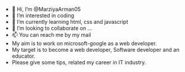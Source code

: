 - 👋 Hi, I’m @MarziyaArman05
- 👀 I’m interested in coding
- 🌱 I’m currently learning html, css and javascript
- 💞️ I’m looking to collaborate on ...
- 📫 You can reach me by my mail
- My aim is to work on microsoft-google as a web developer.
- My target is to become a web developer, Software developer and an educator.
- Please give some tips, related my career in IT industry.

<!---
MarziyaArman05/MarziyaArman05 is a ✨ special ✨ repository because its `README.md` (this file) appears on your GitHub profile.
You can click the Preview link to take a look at your changes.
--->
